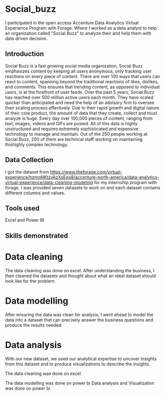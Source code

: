 # Social_buzz

I participated in the open access Accenture Data Analytics Virtual Experience Program with Forage. Where I worked as a data analyst to help an organization called 
"Social Buzz" to analyze their and help them with data driven decision.

##  Introduction
Social Buzz is a fast growing social media organization, Social Buzz emphasizes content by keeping all users anonymous, only tracking user reactions on every piece of content. There are over 100 ways that users can react to content, spanning beyond the traditional reactions of likes, dislikes, and comments. This ensures that trending content, as opposed to individual users, is at the forefront of user feeds. Over the past 5 years, Social Buzz has reached over 500 million active users each month. They have scaled quicker than anticipated and need the help of an advisory firm to oversee their scaling process effectively. Due to their rapid growth and digital nature of their core product, the amount of data that they create, collect and must analyze is huge. Every day over 100,000 pieces of content, ranging from text, images, videos and GIFs are posted. All of this data is highly unstructured and requires extremely sophisticated and expensive technology to manage and maintain. Out of the 250 people working at Social Buzz, 200 of them are technical staff working on maintaining thishighly complex technology.

## Data Collection
I got the dataset from https://www.theforage.com/virtual-experience/hzmoNKtzvAzXsEqx8/accenture-north-america/data-analytics-virtual-experience/data-cleaning-modeling for my internship program with forage. I was provided seven datasets to work on and each dataset contains different columns and values.

## Tools used 
Excel and Power BI

## Skills demonstrated
# Data cleaning
The data cleaning was done on excel. After understanding the business, I then cleaned the datasets and thought about what an ideal dataset should look like for the problem.
# Data modelling 
After ensuring the data was clean for analysis, I went ahead to model the data into a dataset that can precisely answer the business questions and produce the results needed.
# Data analysis 
With our new dataset, we used our analytical expertise to 
uncover insights from this dataset and to produce visualizations to describe the 
insights.

The data cleaning was done on excel

The data modelling was done on power bi
Data analysis and Visualization was done on power bi

